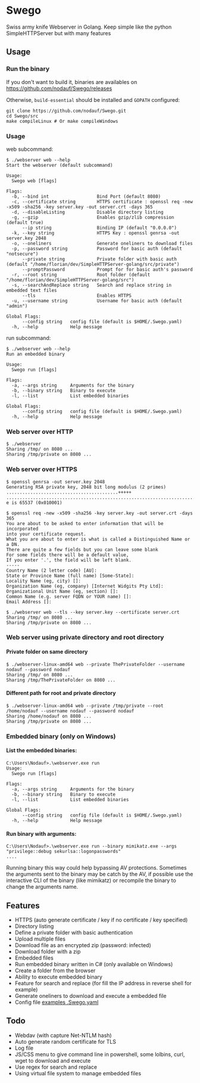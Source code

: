 # Swego

Swiss army knife Webserver in Golang.
Keep simple like the python SimpleHTTPServer but with many features

## Usage

### Run the binary

If you don't want to build it, binaries are availables on https://github.com/nodauf/Swego/releases

Otherwise, `build-essential` should be installed and `GOPATH` configured:
```
git clone https://github.com/nodauf/Swego.git
cd Swego/src
make compileLinux # Or make compileWindows
```

### Usage

web subcommand: 

```
$ ./webserver web --help
Start the webserver (default subcommand)

Usage:
  Swego web [flags]

Flags:
  -b, --bind int                  Bind Port (default 8080)
  -c, --certificate string        HTTPS certificate : openssl req -new -x509 -sha256 -key server.key -out server.crt -days 365
  -d, --disableListing            Disable directory listing
  -g, --gzip                      Enables gzip/zlib compression (default true)
      --ip string                 Binding IP (default "0.0.0.0")
  -k, --key string                HTTPS Key : openssl genrsa -out server.key 2048
  -o, --oneliners                 Generate oneliners to download files
  -p, --password string           Password for basic auth (default "notsecure")
      --private string            Private folder with basic auth (default "/home/florian/dev/SimpleHTTPServer-golang/src/private")
      --promptPassword            Prompt for for basic auth's password
  -r, --root string               Root folder (default "/home/florian/dev/SimpleHTTPServer-golang/src")
  -s, --searchAndReplace string   Search and replace string in embedded text files
      --tls                       Enables HTTPS
  -u, --username string           Username for basic auth (default "admin")

Global Flags:
      --config string   config file (default is $HOME/.Swego.yaml)
  -h, --help            Help message
```

run subcommand: 

```
$ ./webserver web --help
Run an embedded binary

Usage:
  Swego run [flags]

Flags:
  -a, --args string     Arguments for the binary
  -b, --binary string   Binary to execute
  -l, --list            List embedded binaries

Global Flags:
      --config string   config file (default is $HOME/.Swego.yaml)
  -h, --help            Help message
```

### Web server over HTTP
```
$ ./webserver
Sharing /tmp/ on 8080 ...
Sharing /tmp/private on 8080 ...
```

### Web server over HTTPS
```
$ openssl genrsa -out server.key 2048
Generating RSA private key, 2048 bit long modulus (2 primes)
..........................................+++++
.................................................................................................................+++++
e is 65537 (0x010001)

$ openssl req -new -x509 -sha256 -key server.key -out server.crt -days 365
You are about to be asked to enter information that will be incorporated
into your certificate request.
What you are about to enter is what is called a Distinguished Name or a DN.
There are quite a few fields but you can leave some blank
For some fields there will be a default value,
If you enter '.', the field will be left blank.
-----
Country Name (2 letter code) [AU]:
State or Province Name (full name) [Some-State]:
Locality Name (eg, city) []:
Organization Name (eg, company) [Internet Widgits Pty Ltd]:
Organizational Unit Name (eg, section) []:
Common Name (e.g. server FQDN or YOUR name) []:
Email Address []:

$ ./webserver web --tls --key server.key --certificate server.crt
Sharing /tmp/ on 8080 ...
Sharing /tmp/private on 8080 ...
```

### Web server using private directory and root directory

#### Private folder on same directory

```
$ ./webserver-linux-amd64 web --private ThePrivateFolder --username nodauf --password nodauf
Sharing /tmp/ on 8080 ...
Sharing /tmp/ThePrivateFolder on 8080 ...
```

#### Different path for root and private directory
```
$ ./webserver-linux-amd64 web --private /tmp/private --root /home/nodauf --username nodauf --password nodauf
Sharing /home/nodauf on 8080 ...
Sharing /tmp/private on 8080 ...
```

### Embedded binary (only on Windows)

#### List the embedded binaries:

```
C:\Users\Nodauf>.\webserver.exe run  
Usage:
  Swego run [flags]

Flags:
  -a, --args string     Arguments for the binary
  -b, --binary string   Binary to execute
  -l, --list            List embedded binaries

Global Flags:
      --config string   config file (default is $HOME/.Swego.yaml)
  -h, --help            Help message

```

#### Run binary with arguments:

```
C:\Users\Nodauf>.\webserver.exe run --binary mimikatz.exe --args "privilege::debug sekurlsa::logonpasswords"
....
```
Running binary this way could help bypassing AV protections. Sometimes the arguments sent to the binary may be catch by the AV, if possible use the interactive CLI of the binary (like mimikatz) or recompile the binary to change the arguments name.

## Features

* HTTPS (auto generate certificate / key if no certificate / key specified)
* Directory listing
* Define a private folder with basic authentication
* Upload multiple files
* Download file as an encrypted zip (password: infected)
* Download folder with a zip
* Embedded files
* Run embedded binary written in C# (only available on Windows)
* Create a folder from the browser
* Ability to execute embedded binary
* Feature for search and replace (for fill the IP address in reverse shell for example)
* Generate oneliners to download and execute a embedded file
* Config file [examples .Swego.yaml](./src/.Swego.yaml)

## Todo
* Webdav (with capture Net-NTLM hash)
* Auto generate random certificate for TLS
* Log file
* JS/CSS menu to give command line in powershell, some lolbins, curl, wget to download and execute
* Use regex for search and replace
* Using virtual file system to manage embedded files

